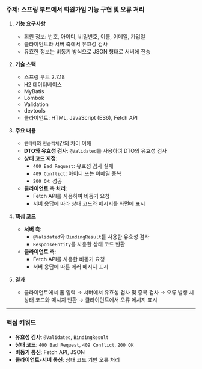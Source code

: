 ### **주제: 스프링 부트에서 회원가입 기능 구현 및 오류 처리**

1. **기능 요구사항**
    - 회원 정보: 번호, 아이디, 비밀번호, 이름, 이메일, 가입일
    - 클라이언트와 서버 측에서 유효성 검사
    - 유효한 정보는 비동기 방식으로 JSON 형태로 서버에 전송

2. **기술 스택**
    - 스프링 부트 2.7.18
    - H2 데이터베이스
    - MyBatis
    - Lombok
    - Validation
    - devtools
    - 클라이언트: HTML, JavaScript (ES6), Fetch API

3. **주요 내용**
    - `엔티티`와 `전송객체`간의 차이 이해
    - **DTO와 유효성 검사**: `@Validated`를 사용하여 DTO의 유효성 검사
    - **상태 코드 지정**:
        - `400 Bad Request`: 유효성 검사 실패
        - `409 Conflict`: 아이디 또는 이메일 중복
        - `200 OK`: 성공
    - **클라이언트 측 처리**:
        - Fetch API를 사용하여 비동기 요청
        - 서버 응답에 따라 상태 코드와 메시지를 화면에 표시

4. **핵심 코드**
    - **서버 측**:
        - `@Validated`와 `BindingResult`를 사용한 유효성 검사
        - `ResponseEntity`를 사용한 상태 코드 반환
    - **클라이언트 측**:
        - Fetch API를 사용한 비동기 요청
        - 서버 응답에 따른 에러 메시지 표시

5. **결과**
    - 클라이언트에서 폼 입력 → 서버에서 유효성 검사 및 중복 검사 → 오류 발생 시 상태 코드와 메시지 반환 → 클라이언트에서 오류 메시지 표시

---

### **핵심 키워드**
- **유효성 검사**: `@Validated`, `BindingResult`
- **상태 코드**: `400 Bad Request`, `409 Conflict`, `200 OK`
- **비동기 통신**: Fetch API, JSON
- **클라이언트-서버 통신**: 상태 코드 기반 오류 처리